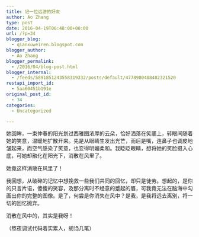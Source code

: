 ```yaml
---
title: 记一位远游的好友
author: Ao Zhang
type: post
date: 2016-04-19T06:48:00+00:00
url: /?p=34
blogger_blog:
  - qianxuweiren.blogspot.com
blogger_author:
  - Ao Zhang
blogger_permalink:
  - /2016/04/blog-post.html
blogger_internal:
  - /feeds/5891851243558319332/posts/default/4778980408482321520
restapi_import_id:
  - 5aa60451b191e
original_post_id:
  - 34
categories:
  - Uncategorized

---
```

她回眸，一束仲春的阳光划过西雅图浓厚的云朵，恰好洒落在笑靥上，转眼间随着她的笑意，温暖地扩散开来。先是从眼睛生发出光芒，而后是嘴，连鼻子也调皮地皱起来，而空气感染了笑意，也变得明媚柔和。我眨眨眼睛，想将她的笑脸摄入心底，可她却融化在阳光下，消散在风里了。

她竟这样消散在风里了！

我回想，从破碎的记忆中想挽救一些我们共同的回忆，却只是徒劳。想起的，是你的只言片语，傻傻的笑容，及那分离时不经意的蹙起的眉，可我竟无法在脑海中勾画出你的完整的图像。是了，何尝是你消失在风中？是我，是我将远去离别，将一切的回忆抛弃。

消散在风中的，其实是我呀！

（熬夜调试代码着实累人，胡诌几笔）